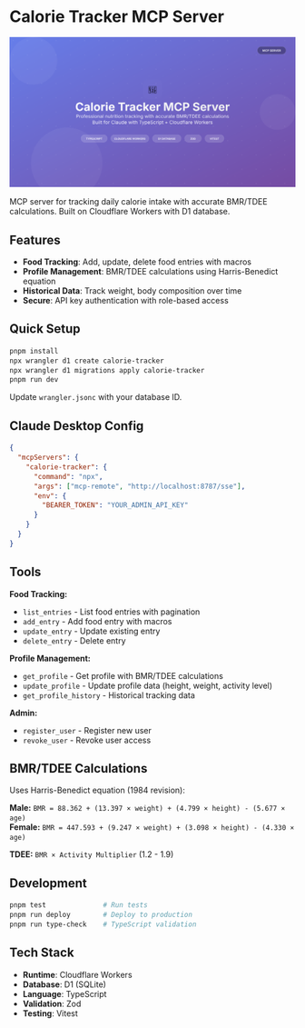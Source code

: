 # Calorie Tracker MCP Server

![Calorie Tracker MCP Server](cover.svg)

MCP server for tracking daily calorie intake with accurate BMR/TDEE calculations. Built on Cloudflare Workers with D1 database.

## Features

- **Food Tracking**: Add, update, delete food entries with macros
- **Profile Management**: BMR/TDEE calculations using Harris-Benedict equation
- **Historical Data**: Track weight, body composition over time  
- **Secure**: API key authentication with role-based access

## Quick Setup

```bash
pnpm install
npx wrangler d1 create calorie-tracker
npx wrangler d1 migrations apply calorie-tracker
pnpm run dev
```

Update `wrangler.jsonc` with your database ID.

## Claude Desktop Config

```json
{
  "mcpServers": {
    "calorie-tracker": {
      "command": "npx", 
      "args": ["mcp-remote", "http://localhost:8787/sse"],
      "env": {
        "BEARER_TOKEN": "YOUR_ADMIN_API_KEY"
      }
    }
  }
}
```

## Tools

**Food Tracking:**

- `list_entries` - List food entries with pagination
- `add_entry` - Add food entry with macros
- `update_entry` - Update existing entry
- `delete_entry` - Delete entry

**Profile Management:**

- `get_profile` - Get profile with BMR/TDEE calculations
- `update_profile` - Update profile data (height, weight, activity level)
- `get_profile_history` - Historical tracking data

**Admin:**

- `register_user` - Register new user
- `revoke_user` - Revoke user access

## BMR/TDEE Calculations

Uses Harris-Benedict equation (1984 revision):

**Male:** `BMR = 88.362 + (13.397 × weight) + (4.799 × height) - (5.677 × age)`  
**Female:** `BMR = 447.593 + (9.247 × weight) + (3.098 × height) - (4.330 × age)`

**TDEE:** `BMR × Activity Multiplier` (1.2 - 1.9)

## Development

```bash
pnpm test              # Run tests
pnpm run deploy        # Deploy to production
pnpm run type-check    # TypeScript validation
```

## Tech Stack

- **Runtime**: Cloudflare Workers
- **Database**: D1 (SQLite)
- **Language**: TypeScript
- **Validation**: Zod
- **Testing**: Vitest
